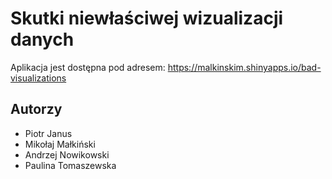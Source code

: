 # Skutki niewłaściwej wizualizacji danych
Aplikacja jest dostępna pod adresem: https://malkinskim.shinyapps.io/bad-visualizations

## Autorzy
* Piotr Janus
* Mikołaj Małkiński
* Andrzej Nowikowski
* Paulina Tomaszewska
